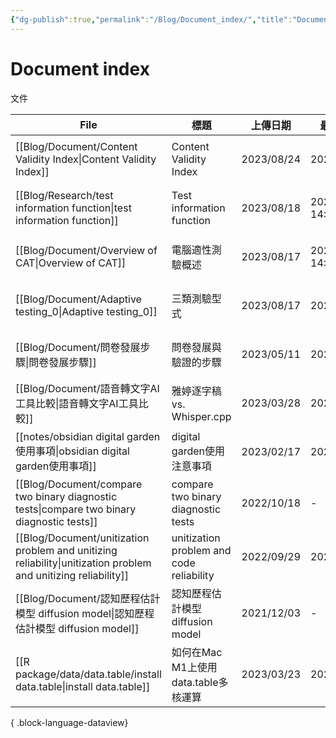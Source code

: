 ```yaml
---
{"dg-publish":true,"permalink":"/Blog/Document_index/","title":"Document index","tags":["blog"],"created":"2023-02-17"}
---
```



# Document index

文件

| File                                                                                                              | 標題                                       | 上傳日期       | 最後修改              | 類別                                      |
| ----------------------------------------------------------------------------------------------------------------- | ---------------------------------------- | ---------- | ----------------- | --------------------------------------- |
| [[Blog/Document/Content Validity Index\|Content Validity Index]]                                               | Content Validity Index                   | 2023/08/24 | 2023/08/24        | <ul><li>blog</li><li>document</li></ul> |
| [[Blog/Research/test information function\|test information function]]                                         | Test information function                | 2023/08/18 | 2024/03/11  14:09 | <ul><li>blog</li><li>document</li></ul> |
| [[Blog/Document/Overview of CAT\|Overview of CAT]]                                                             | 電腦適性測驗概述                                 | 2023/08/17 | 2024/03/11  14:16 | <ul><li>blog</li><li>document</li></ul> |
| [[Blog/Document/Adaptive testing_0\|Adaptive testing_0]]                                                       | 三類測驗型式                                   | 2023/08/17 | 2023/08/17        | <ul><li>blog</li><li>document</li></ul> |
| [[Blog/Document/問卷發展步驟\|問卷發展步驟]]                                                                               | 問卷發展與驗證的步驟                               | 2023/05/11 | 2023/05/31        | <ul><li>document</li><li>blog</li></ul> |
| [[Blog/Document/語音轉文字AI工具比較\|語音轉文字AI工具比較]]                                                                     | 雅婷逐字稿 vs. Whisper.cpp                    | 2023/03/28 | 2023/03/28        | <ul><li>blog</li><li>document</li></ul> |
| [[notes/obsidian digital garden使用事項\|obsidian digital garden使用事項]]                                             | digital garden使用注意事項                     | 2023/02/17 | 2023/03/20        | <ul><li>note</li><li>document</li></ul> |
| [[Blog/Document/compare two binary diagnostic tests\|compare two binary diagnostic tests]]                     | compare two binary diagnostic tests      | 2022/10/18 | \-                | document                                |
| [[Blog/Document/unitization problem and unitizing reliability\|unitization problem and unitizing reliability]] | unitization problem and code reliability | 2022/09/29 | 2022/09/29        | document                                |
| [[Blog/Document/認知歷程估計模型 diffusion model\|認知歷程估計模型 diffusion model]]                                           | 認知歷程估計模型 diffusion model                 | 2021/12/03 | \-                | document                                |
| [[R package/data/data.table/install data.table\|install data.table]]                                           | 如何在Mac M1上使用data.table多核運算               | 2023/03/23 | 2023/03/24        | <ul><li>document</li><li>blog</li></ul> |

{ .block-language-dataview}